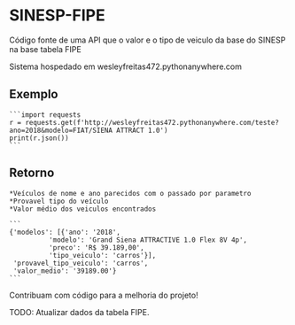 # SINESP-FIPE

Código fonte de uma API que o valor e o tipo de veiculo da base do SINESP na base tabela FIPE

Sistema hospedado em wesleyfreitas472.pythonanywhere.com

## Exemplo
	```import requests
	r = requests.get(f'http://wesleyfreitas472.pythonanywhere.com/teste?ano=2018&modelo=FIAT/SIENA ATTRACT 1.0')
	print(r.json())
	```

## Retorno
	
	*Veículos de nome e ano parecidos com o passado por parametro
	*Provavel tipo do veículo
	*Valor médio dos veiculos encontrados

	```
	{'modelos': [{'ano': '2018',
		      'modelo': 'Grand Siena ATTRACTIVE 1.0 Flex 8V 4p',
		      'preco': 'R$ 39.189,00',
		      'tipo_veiculo': 'carros'}],
	 'provavel_tipo_veiculo': 'carros',
	 'valor_medio': '39189.00'}
	```

Contribuam com código para a melhoria do projeto!

TODO: Atualizar dados da tabela FIPE.
